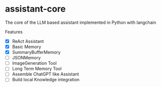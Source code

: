 # assistant-core
The core of the LLM based assistant implemented in Python with langchain

Features
- [x] ReAct Assistant
- [x] Basic Memory
- [x] SummaryBufferMemory
- [ ] JSONMemory
- [ ] ImageGeneration Tool
- [ ] Long Term Memory Tool
- [ ] Assemble ChatGPT like Assistant
- [ ] Build local Knowledge integration